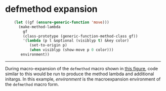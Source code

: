 # defmethod expansion

```lisp
    (let ((gf (ensure-generic-function 'move)))
      (make-method-lambda
        gf
        (class-prototype (generic-function-method-class gf))
        '(lambda (p l &optional (visiblyp t) &key color)
           (set-to-origin p)
           (when visiblyp (show-move p 0 color)))
       environment))
```

------------------------------------------------------------------------

During macro-expansion of the `defmethod` macro shown in [this figure](/meta-object-protocol/fig-defmethod-1), code similar to this would be run to produce the method lambda and additional initargs. In this example, *environment* is the macroexpansion environment of the `defmethod` macro form.
